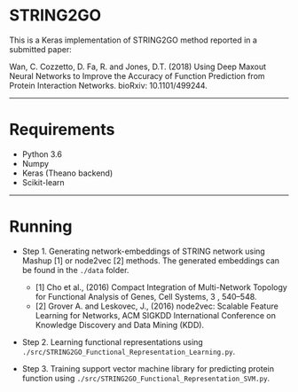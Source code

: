 # STRING2GO

This is a Keras implementation of STRING2GO method reported in a submitted paper:

Wan, C. Cozzetto, D. Fa, R. and Jones, D.T. (2018) Using Deep Maxout Neural Networks to Improve the Accuracy of Function Prediction from Protein Interaction Networks. bioRxiv: 10.1101/499244.

---------------------------------------------------------------
# Requirements

- Python 3.6 
- Numpy 
- Keras (Theano backend) 
- Scikit-learn

---------------------------------------------------------------
# Running 

- Step 1. Generating network-embeddings of STRING network using Mashup [1] or node2vec [2] methods. The generated embeddings can be found in the `./data` folder.
  - [1] Cho et al., (2016) Compact Integration of Multi-Network Topology for Functional Analysis of Genes, Cell Systems, 3
, 540–548.
  - [2] Grover A. and Leskovec, J., (2016) node2vec: Scalable Feature Learning for Networks, ACM SIGKDD International Conference on Knowledge Discovery and Data Mining (KDD). 

- Step 2. Learning functional representations using `./src/STRING2GO_Functional_Representation_Learning.py`. 

- Step 3. Training support vector machine library for predicting protein function using `./src/STRING2GO_Functional_Representation_SVM.py`.
